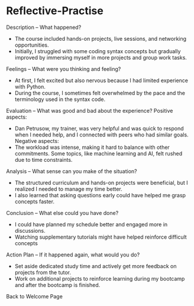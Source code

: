 # Reflective-Practise



Description – What happened?

* The course included hands-on projects, live sessions, and networking opportunities. 
* Initially, I struggled with some coding syntax concepts but gradually improved by immersing myself in more projects and group work tasks.

Feelings – What were you thinking and feeling?
* At first, I felt excited but also nervous because I had limited experience with Python. 
* During the course, I sometimes felt overwhelmed by the pace and the terminology used in the syntax code.

Evaluation – What was good and bad about the experience?
Positive aspects:
* Dan Petrusow, my trainer, was very helpful and was quick to respond when I needed help, and I connected with peers who had similar goals.
Negative aspects:
* The workload was intense, making it hard to balance with other commitments.
Some topics, like machine learning and AI, felt rushed due to time constraints.

Analysis – What sense can you make of the situation?

* The structured curriculum and hands-on projects were beneficial, but I realized I needed to manage my time better. 
* I also learned that asking questions early could have helped me grasp concepts faster.

Conclusion – What else could you have done?

* I could have planned my schedule better and engaged more in discussions.
* Watching supplementary tutorials might have helped reinforce difficult concepts 

Action Plan – If it happened again, what would you do?

* Set aside dedicated study time and actively get more feedback on projects from the tutor.
* Work on additional projects to reinforce learning during my bootcamp and after the bootcamp is finished.

Back to Welcome Page
